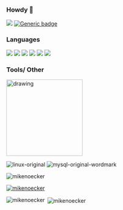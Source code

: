 ### Howdy 👋
![](https://komarev.com/ghpvc/?username=MikeNoecker)  [![Generic badge](https://img.shields.io/badge/Vibe_Check-Passed-<COLOR>.svg)](https://shields.io/)


### Languages
<img src="https://img.shields.io/badge/java-%23ED8B00.svg?&style=for-the-badge&logo=java&logoColor=white"/>  <img src="https://img.shields.io/badge/python%20-%2314354C.svg?&style=for-the-badge&logo=python&logoColor=white"/>  <img src="https://img.shields.io/badge/c++%20-%2300599C.svg?&style=for-the-badge&logo=c%2B%2B&ogoColor=white"/>  <img src="https://img.shields.io/badge/html5%20-%23E34F26.svg?&style=for-the-badge&logo=html5&logoColor=white"/>  <img src="https://img.shields.io/badge/css3%20-%231572B6.svg?&style=for-the-badge&logo=css3&logoColor=white"/>  <img src="https://img.shields.io/badge/javascript%20-%23323330.svg?&style=for-the-badge&logo=javascript&logoColor=%23F7DF1E"/>

### Tools/ Other
<img src="https://static.wikia.nocookie.net/logopedia/images/e/ec/Microsoft_Visual_Studio_2022.svg" alt="drawing" width="200"/>

![linux-original](https://user-images.githubusercontent.com/93604070/167147885-50048e98-12ea-4d06-99e3-720830a4691e.svg)  ![mysql-original-wordmark](https://user-images.githubusercontent.com/93604070/167147915-559742b7-6d4f-49ac-87c4-de05d0f6024b.svg)



<p align="left"> <img src="https://komarev.com/ghpvc/?username=mikenoecker&label=Profile%20views&color=0e75b6&style=flat" alt="mikenoecker" /> </p>

<p align="left"> <a href="https://github.com/ryo-ma/github-profile-trophy"><img src="https://github-profile-trophy.vercel.app/?username=mikenoecker" alt="mikenoecker" /></a> </p>

<p><img align="left" src="https://github-readme-stats.vercel.app/api/top-langs?username=mikenoecker&show_icons=true&locale=en&layout=compact" alt="mikenoecker" /></p>

<p>&nbsp;<img align="center" src="https://github-readme-stats.vercel.app/api?username=mikenoecker&show_icons=true&locale=en" alt="mikenoecker" /></p>

<!--
### Groups
<p>Cyber Security Club</p>  <img src="https://img.shields.io/badge/Discord-%237289DA.svg?&style=for-the-badge&logo=discord&logoColor=white"/>


**MikeNoecker/MikeNoecker** is a ✨ _special_ ✨ repository because its `README.md` (this file) appears on your GitHub profile.

Here are some ideas to get you started:

- 🔭 I’m currently working on ...
- 🌱 I’m currently learning ...
- 👯 I’m looking to collaborate on ...
- 🤔 I’m looking for help with ...
- 💬 Ask me about ...
- 📫 How to reach me: ...
- 😄 Pronouns: ...
- ⚡ Fun fact: ...
-->
